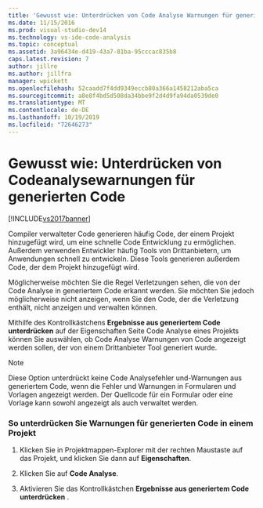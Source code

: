 ```yaml
---
title: 'Gewusst wie: Unterdrücken von Code Analyse Warnungen für generierten Code | Microsoft-Dokumentation'
ms.date: 11/15/2016
ms.prod: visual-studio-dev14
ms.technology: vs-ide-code-analysis
ms.topic: conceptual
ms.assetid: 3a96434e-d419-43a7-81ba-95cccac835b8
caps.latest.revision: 7
author: jillre
ms.author: jillfra
manager: wpickett
ms.openlocfilehash: 52caadd7f4dd9349eccb80a366a1458212aba5ca
ms.sourcegitcommit: a8e8f4bd5d508da34bbe9f2d4d9fa94da0539de0
ms.translationtype: MT
ms.contentlocale: de-DE
ms.lasthandoff: 10/19/2019
ms.locfileid: "72646273"
---
```

# <a name="how-to-suppress-code-analysis-warnings-for-generated-code"></a>Gewusst wie: Unterdrücken von Codeanalysewarnungen für generierten Code
[!INCLUDE[vs2017banner](../includes/vs2017banner.md)]

Compiler verwalteter Code generieren häufig Code, der einem Projekt hinzugefügt wird, um eine schnelle Code Entwicklung zu ermöglichen. Außerdem verwenden Entwickler häufig Tools von Drittanbietern, um Anwendungen schnell zu entwickeln. Diese Tools generieren außerdem Code, der dem Projekt hinzugefügt wird.

 Möglicherweise möchten Sie die Regel Verletzungen sehen, die von der Code Analyse in generiertem Code erkannt werden. Sie möchten Sie jedoch möglicherweise nicht anzeigen, wenn Sie den Code, der die Verletzung enthält, nicht anzeigen und verwalten können.

 Mithilfe des Kontrollkästchens **Ergebnisse aus generiertem Code unterdrücken** auf der Eigenschaften Seite Code Analyse eines Projekts können Sie auswählen, ob Code Analyse Warnungen von Code angezeigt werden sollen, der von einem Drittanbieter Tool generiert wurde.

> [!NOTE]
> Diese Option unterdrückt keine Code Analysefehler und-Warnungen aus generiertem Code, wenn die Fehler und Warnungen in Formularen und Vorlagen angezeigt werden. Der Quellcode für ein Formular oder eine Vorlage kann sowohl angezeigt als auch verwaltet werden.

### <a name="to-suppress-warnings-for-generated-code-in-a-project"></a>So unterdrücken Sie Warnungen für generierten Code in einem Projekt

1. Klicken Sie in Projektmappen-Explorer mit der rechten Maustaste auf das Projekt, und klicken Sie dann auf **Eigenschaften**.

2. Klicken Sie auf **Code Analyse**.

3. Aktivieren Sie das Kontrollkästchen **Ergebnisse aus generiertem Code unterdrücken** .
